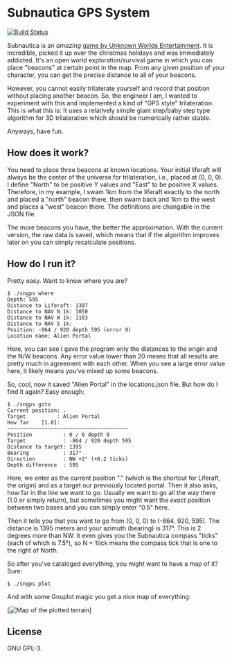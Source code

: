 # Subnautica GPS System
[![Build Status](https://travis-ci.org/johndoe31415/subnautica-gps.svg?branch=master)](https://travis-ci.org/johndoe31415/subnautica-gps)

Subnautica is an *amazing* [game by Unknown Worlds
Entertainment](https://unknownworlds.com/subnautica/). It is incredible, picked
it up over the christmas holidays and was immediately addicted. It's an open
world exploration/survival game in which you can place "beacons" at certain
point in the map. From any given position of your character, you can get the
precise distance to all of your beacons.

However, you cannot easily trilaterate yourself and record that position
without placing another beacon. So, the engineer I am, I wanted to experiment
with this and implemented a kind of "GPS style" trilateration. This is what
this is: It uses a relatively simple giant step/baby step type algorithm for 3D
trilateration which should be numerically rather stable.

Anyways, have fun.

## How does it work?
You need to place three beacons at known locations. Your initial liferaft will
always be the center of the universe for trilateration, i.e., placed at (0, 0, 0).
I define "North" to be positive Y values and "East" to be positive X values.
Therefore, in my example, I swam 1km from the liferaft exactly to the north and
placed a "north" beacon there, then swam back and 1km to the west and places a
"west" beacon there. The definitions are changable in the JSON file.

The more beacons you have, the better the approximation. With the current
version, the raw data is saved, which means that if the algorithm improves
later on you can simply recalculate positions.

## How do I run it?
Pretty easy. Want to know where you are?

```
$ ./sngps where
Depth: 595
Distance to Liferaft: 1397
Distance to NAV N 1k: 1050
Distance to NAV W 1k: 1103
Distance to NAV S 1k:
Position: -864 / 920 depth 595 (error 9)
Location name: Alien Portal
```
Here, you can see I gave the program only the distances to the origin and the
N/W beacons. Any error value lower than 20 means that all results are pretty
much in agreement with each other. When you see a large error value here, it
likely means you've mixed up some beacons.

So, cool, now it saved "Alien Portal" in the locations.json file. But how do I
find it again? Easy enough:

```
$ ./sngps goto
Current position: .
Target          : Alien Portal
How far    [1.0]:
~~~~~~~~~~~~~~~~~~~~~~~~~~~~~~~~~~~~~~~
Position          : 0 / 0 depth 0
Target            : -864 / 920 depth 595
Distance to target: 1395
Bearing           : 317°
Direction         : NW +2° (+0.2 ticks)
Depth difference  : 595
```

Here, we enter as the current position "." (which is the shortcut for Liferaft,
the origin) and as a target our previously located portal. Then it also asks,
how far in the line we want to go. Usually we want to go all the way there (1.0
or simply return), but sometimes you might want the *exact* position between
two bases and you can simply enter "0.5" here.

Then it tells you that you want to go from (0, 0, 0) to (-864, 920, 595). The
distance is 1395 meters and your azimuth (bearing) is 317°. This is 2 degrees
more than NW. It even gives you the Subnautica compass "ticks" (each of which
is 7.5°), so N + 1tick means the compass tick that is one to the right of
North.

So after you've cataloged everything, you might want to have a map of it? Sure:

```
$ ./sngps plot
```

And with some Gnuplot magic you get a nice map of everything:

[![Map of the plotted terrain](https://TODO)]

## License
GNU GPL-3.
